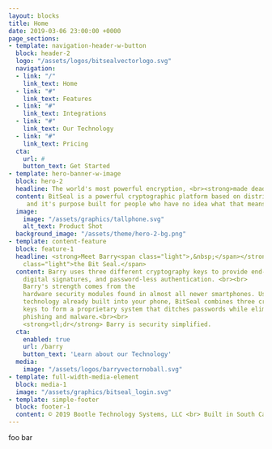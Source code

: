 ```yaml
---
layout: blocks
title: Home
date: 2019-03-06 23:00:00 +0000
page_sections:
- template: navigation-header-w-button
  block: header-2
  logo: "/assets/logos/bitsealvectorlogo.svg"
  navigation:
  - link: "/"
    link_text: Home
  - link: "#"
    link_text: Features
  - link: "#"
    link_text: Integrations
  - link: "#"
    link_text: Our Technology
  - link: "#"
    link_text: Pricing
  cta:
    url: #
    button_text: Get Started
- template: hero-banner-w-image
  block: hero-2
  headline: The world's most powerful encryption, <br><strong>made dead simple.</strong>
  content: BitSeal is a powerful cryptographic platform based on distributed asymmetric key cryptography,
     and it's purpose built for people who have no idea what that means.
  image:
    image: "/assets/graphics/tallphone.svg"
    alt_text: Product Shot
  background_image: "/assets/theme/hero-2-bg.png"
- template: content-feature
  block: feature-1
  headline: <strong>Meet Barry<span class="light">,&nbsp;</span></strong><span
    class="light">the Bit Seal.</span>
  content: Barry uses three different cryptography keys to provide end-to-end encryption,
    digital signatures, and password-less authentication. <br><br>
    Barry's strength comes from the
    hardware security modules found in almost all newer smartphones. Using the
    technology already built into your phone, BitSeal combines three cross-encrypted
    keys to form a proprietary system that ditches passwords while eliminating threats from
    phishing and malware.<br><br>
    <strong>tl;dr</strong> Barry is security simplified.
  cta:
    enabled: true
    url: /barry
    button_text: 'Learn about our Technology'
  media:
    image: "/assets/logos/barryvectornoball.svg"
- template: full-width-media-element
  block: media-1
  image: "/assets/graphics/bitseal_login.svg"
- template: simple-footer
  block: footer-1
  content: © 2019 Bootle Technology Systems, LLC <br> Built in South Carolina
---
```


foo bar
